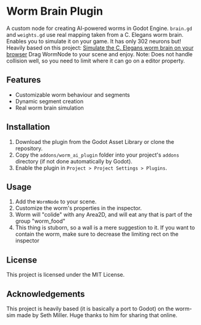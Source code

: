 # Worm Brain Plugin

A custom node for creating AI-powered worms in Godot Engine.
`brain.gd` and `weights.gd` use real mapping taken from a C. Elegans worm brain. Enables you to simulate it on your game. It has only 302 neurons but!
Heavily based on this project: [Simulate the C. Elegans worm brain on your browser](https://github.com/heyseth/worm-sim)
Drag WormNode to your scene and enjoy.
Note: Does not handle collision well, so you need to limit where it can go on a editor property.

## Features
- Customizable worm behaviour and segments
- Dynamic segment creation
- Real worm brain simulation

## Installation
1. Download the plugin from the Godot Asset Library or clone the repository.
2. Copy the `addons/worm_ai_plugin` folder into your project's `addons` directory (if not done automatically by Godot).
3. Enable the plugin in `Project > Project Settings > Plugins`.

## Usage
1. Add the `WormNode` to your scene.
2. Customize the worm's properties in the inspector.
3. Worm will "colide" with any Area2D, and will eat any that is part of the group "worm_food"
4. This thing is stuborn, so a wall is a mere suggestion to it. If you want to contain the worm, make sure to decrease the limiting rect on the inspector

## License
This project is licensed under the MIT License.

## Acknowledgements

This project is heavily based (it is basically a port to Godot) on the worm-sim made by Seth Miller.
Huge thanks to him for sharing that online.
